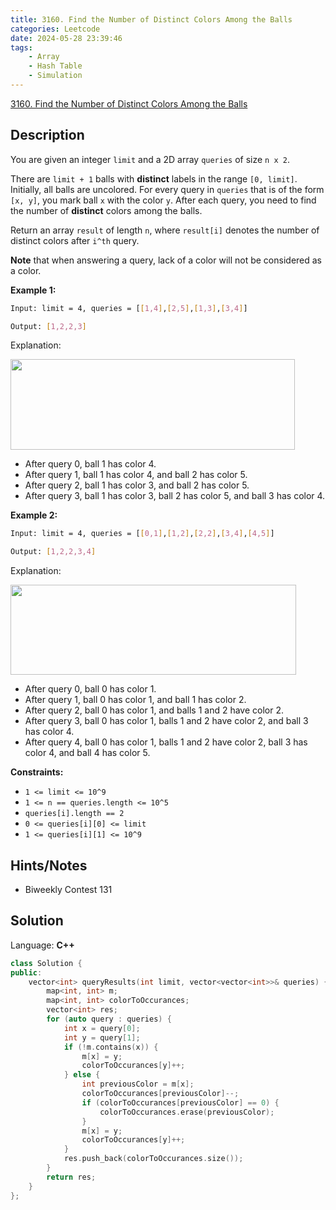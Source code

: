 ```yaml
---
title: 3160. Find the Number of Distinct Colors Among the Balls
categories: Leetcode
date: 2024-05-28 23:39:46
tags:
    - Array
    - Hash Table
    - Simulation
---
```


[3160. Find the Number of Distinct Colors Among the Balls](https://leetcode.com/problems/find-the-number-of-distinct-colors-among-the-balls/description/)

## Description

You are given an integer `limit` and a 2D array `queries` of size `n x 2`.

There are `limit + 1` balls with **distinct**  labels in the range `[0, limit]`. Initially, all balls are uncolored. For every query in `queries` that is of the form `[x, y]`, you mark ball `x` with the color `y`. After each query, you need to find the number of **distinct**  colors among the balls.

Return an array `result` of length `n`, where `result[i]` denotes the number of distinct colors after `i^th` query.

**Note**  that when answering a query, lack of a color will not be considered as a color.

**Example 1:**

```bash
Input: limit = 4, queries = [[1,4],[2,5],[1,3],[3,4]]

Output: [1,2,2,3]
```

Explanation:

<img alt="" src="https://assets.leetcode.com/uploads/2024/04/17/ezgifcom-crop.gif" style="width: 455px; height: 145px;">

- After query 0, ball 1 has color 4.
- After query 1, ball 1 has color 4, and ball 2 has color 5.
- After query 2, ball 1 has color 3, and ball 2 has color 5.
- After query 3, ball 1 has color 3, ball 2 has color 5, and ball 3 has color 4.

**Example 2:**

```bash
Input: limit = 4, queries = [[0,1],[1,2],[2,2],[3,4],[4,5]]

Output: [1,2,2,3,4]
```

Explanation:

**<img alt="" src="https://assets.leetcode.com/uploads/2024/04/17/ezgifcom-crop2.gif" style="width: 457px; height: 144px;">**

- After query 0, ball 0 has color 1.
- After query 1, ball 0 has color 1, and ball 1 has color 2.
- After query 2, ball 0 has color 1, and balls 1 and 2 have color 2.
- After query 3, ball 0 has color 1, balls 1 and 2 have color 2, and ball 3 has color 4.
- After query 4, ball 0 has color 1, balls 1 and 2 have color 2, ball 3 has color 4, and ball 4 has color 5.

**Constraints:**

- `1 <= limit <= 10^9`
- `1 <= n == queries.length <= 10^5`
- `queries[i].length == 2`
- `0 <= queries[i][0] <= limit`
- `1 <= queries[i][1] <= 10^9`

## Hints/Notes

- Biweekly Contest 131

## Solution

Language: **C++**

```C++
class Solution {
public:
    vector<int> queryResults(int limit, vector<vector<int>>& queries) {
        map<int, int> m;
        map<int, int> colorToOccurances;
        vector<int> res;
        for (auto query : queries) {
            int x = query[0];
            int y = query[1];
            if (!m.contains(x)) {
                m[x] = y;
                colorToOccurances[y]++;
            } else {
                int previousColor = m[x];
                colorToOccurances[previousColor]--;
                if (colorToOccurances[previousColor] == 0) {
                    colorToOccurances.erase(previousColor);
                }
                m[x] = y;
                colorToOccurances[y]++;
            }
            res.push_back(colorToOccurances.size());
        }
        return res;
    }
};
```
